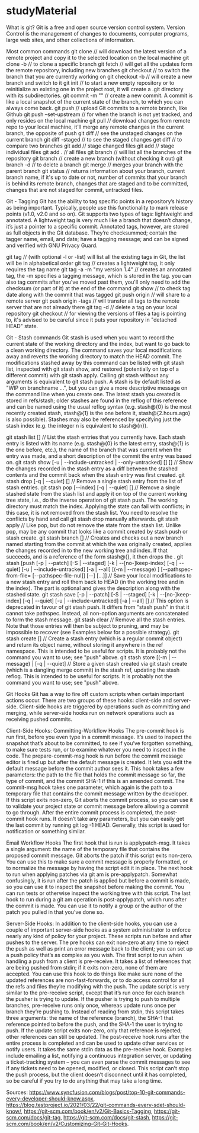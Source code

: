 # studyMaterial

What is git?
Git is a free and open source version control system. Version Control is the management of changes to documents, computer programs, large web sites, and other collections of information. 

Most common commands
git clone <repository url> // will download the latest version of a remote project and copy it to the selected location on the local machine
git clone <repository url> -b <branch name> // to clone a specific branch
git fetch // will get all the updates form the remote repository, including new branches
git checkout <branch name> // to switch the branch that you are currently working on
git checkout -b <branch name> // will create a new branch and switch to it
git init <repository name> // to start a new empty repository or to reinitialize an existing one in the project root, it will create a .git directory with its subdirectories. 
git commit -m "<commit message>" // create a new commit. A commit is like a local snapshot of the current state of the branch, to which you can always come back. 
git push // upload Git commits to a remote branch, like Github
git push –set-upstream <remote branch> <branch name> // for when the branch is not yet tracked, and only resides on the local machine
git pull // download changes from remote repo to your local machine, it'll merge any remote changes in the current branch, the opposite of push
git diff // see the unstaged changes on the current branch
git diff -staged // to see the staged changes
get diff <branch1> <branch2> // to compare two branches
git add // stage changed files
git add <file path> // stage individual files
git add . // all files
git branch // will list all the branches of the repository
git branch <new branch> // create a new branch (without checking it out)
git branch -d <branch name> // to delete a branch
git merge <branch name> // merges your branch with the parent branch
git status // returns information about your branch, current branch name, if it's up to date or not, number of commits that your branch is behind its remote branch, changes that are staged and to be committed, changes that are not staged for commit, untracked files. 

Git - Tagging
Git has the ability to tag specific points in a repository’s history as being important. Typically, people use this functionality to mark release points (v1.0, v2.0 and so on).
Git supports two types of tags: lightweight and annotated. 
A lightweight tag is very much like a branch that doesn’t change, it’s just a pointer to a specific commit. 
Annotated tags, however, are stored as full objects in the Git database. They’re checksummed; contain the tagger name, email, and date; have a tagging message; and can be signed and verified with GNU Privacy Guard. 

git tag // (with optional -l or -list) will list all the existing tags in Git, the list will be in alphabetical order
git tag <tagname> // creates a lightweight tag, it only requires the tag name
git tag -a <tagname> -m "my version 1.4" // creates an annotated tag, the -m specifies a tagging message, which is stored in the tag. you can also tag commits after you've moved past them, you'll only need to add the checksum (or part of it) at the end of the command 
git show <tagname> // to check tag date along with the commit that was tagged
git push origin <tagname> // will share to a remote server
git push origin -tags // will transfer all tags to the remote server that are not already there
git tag -d <tagname> // delete a tag on your local repository
git checkout <tagname> // for viewing the versions of files a tag is pointing to, it's advised to be careful since it puts your repository in "detached HEAD" state.

Git - Stash commands
Git stash is used when you want to record the current state of the working directory and the index, but want to go back to a clean working directory. The command saves your local modifications away and reverts the working directory to match the HEAD commit.
The modifications stashed away by this command can be listed with git stash list, inspected with git stash show, and restored (potentially on top of a different commit) with git stash apply. Calling git stash without any arguments is equivalent to git stash push. A stash is by default listed as "WIP on branchname …​", but you can give a more descriptive message on the command line when you create one.
The latest stash you created is stored in refs/stash; older stashes are found in the reflog of this reference and can be named using the usual reflog syntax (e.g. stash@{0} is the most recently created stash, stash@{1} is the one before it, stash@{2.hours.ago} is also possible). Stashes may also be referenced by specifying just the stash index (e.g. the integer n is equivalent to stash@{n}).

git stash list [<log-options>] // List the stash entries that you currently have. Each stash entry is listed with its name (e.g. stash@{0} is the latest entry, stash@{1} is the one before, etc.), the name of the branch that was current when the entry was made, and a short description of the commit the entry was based on.
git stash show [-u | --include-untracked | --only-untracked] [<diff-options>] [<stash>]  // Show the changes recorded in the stash entry as a diff between the stashed contents and the commit back when the stash entry was first created.
git stash drop [-q | --quiet] [<stash>] // Remove a single stash entry from the list of stash entries.
git stash pop [--index] [-q | --quiet] [<stash>] // Remove a single stashed state from the stash list and apply it on top of the current working tree state, i.e., do the inverse operation of git stash push. The working directory must match the index. Applying the state can fail with conflicts; in this case, it is not removed from the stash list. You need to resolve the conflicts by hand and call git stash drop manually afterwards.
git stash apply // Like pop, but do not remove the state from the stash list. Unlike pop, <stash> may be any commit that looks like a commit created by stash push or stash create.
git stash branch <branchname> [<stash>] // Creates and checks out a new branch named <branchname> starting from the commit at which the <stash> was originally created, applies the changes recorded in <stash> to the new working tree and index. If that succeeds, and <stash> is a reference of the form stash@{<revision>}, it then drops the <stash>.
git stash [push [-p | --patch] [-S | --staged] [-k | --[no-]keep-index] [-q | --quiet]
	     [-u | --include-untracked] [-a | --all] [(-m | --message) <message>]
	     [--pathspec-from-file=<file> [--pathspec-file-nul]]
	     [--] [<pathspec>...​]] // Save your local modifications to a new stash entry and roll them back to HEAD (in the working tree and in the index). The <message> part is optional and gives the description along with the stashed state.
git stash save [-p | --patch] [-S | --staged] [-k | --[no-]keep-index] [-q | --quiet]
	     [-u | --include-untracked] [-a | --all] [<message>] // This option is deprecated in favour of git stash push. It differs from "stash push" in that it cannot take pathspec. Instead, all non-option arguments are concatenated to form the stash message.
git stash clear // Remove all the stash entries. Note that those entries will then be subject to pruning, and may be impossible to recover (see Examples below for a possible strategy).
git stash create [<message>] // Create a stash entry (which is a regular commit object) and return its object name, without storing it anywhere in the ref namespace. This is intended to be useful for scripts. It is probably not the command you want to use; see "push" above.
git stash store [(-m | --message) <message>] [-q | --quiet] <commit> // Store a given stash created via git stash create (which is a dangling merge commit) in the stash ref, updating the stash reflog. This is intended to be useful for scripts. It is probably not the command you want to use; see "push" above.


Git Hooks
Git has a way to fire off custom scripts when certain important actions occur. There are two groups of these hooks: client-side and server-side. Client-side hooks are triggered by operations such as committing and merging, while server-side hooks run on network operations such as receiving pushed commits. 

Client-Side Hooks:
Committing-Workflow Hooks 
The pre-commit hook is run first, before you even type in a commit message. It’s used to inspect the snapshot that’s about to be committed, to see if you’ve forgotten something, to make sure tests run, or to examine whatever you need to inspect in the code. 
The prepare-commit-msg hook is run before the commit message editor is fired up but after the default message is created. It lets you edit the default message before the commit author sees it. This hook takes a few parameters: the path to the file that holds the commit message so far, the type of commit, and the commit SHA-1 if this is an amended commit.
The commit-msg hook takes one parameter, which again is the path to a temporary file that contains the commit message written by the developer. If this script exits non-zero, Git aborts the commit process, so you can use it to validate your project state or commit message before allowing a commit to go through. 
After the entire commit process is completed, the post-commit hook runs. It doesn’t take any parameters, but you can easily get the last commit by running git log -1 HEAD. Generally, this script is used for notification or something similar.

Email Workflow Hooks
The first hook that is run is applypatch-msg. It takes a single argument: the name of the temporary file that contains the proposed commit message. Git aborts the patch if this script exits non-zero. You can use this to make sure a commit message is properly formatted, or to normalize the message by having the script edit it in place.
The next hook to run when applying patches via git am is pre-applypatch. Somewhat confusingly, it is run after the patch is applied but before a commit is made, so you can use it to inspect the snapshot before making the commit. You can run tests or otherwise inspect the working tree with this script.
The last hook to run during a git am operation is post-applypatch, which runs after the commit is made. You can use it to notify a group or the author of the patch you pulled in that you’ve done so. 

Server-Side Hooks:
In addition to the client-side hooks, you can use a couple of important server-side hooks as a system administrator to enforce nearly any kind of policy for your project. These scripts run before and after pushes to the server. The pre hooks can exit non-zero at any time to reject the push as well as print an error message back to the client; you can set up a push policy that’s as complex as you wish.
The first script to run when handling a push from a client is pre-receive. It takes a list of references that are being pushed from stdin; if it exits non-zero, none of them are accepted. You can use this hook to do things like make sure none of the updated references are non-fast-forwards, or to do access control for all the refs and files they’re modifying with the push.
The update script is very similar to the pre-receive script, except that it’s run once for each branch the pusher is trying to update. If the pusher is trying to push to multiple branches, pre-receive runs only once, whereas update runs once per branch they’re pushing to. Instead of reading from stdin, this script takes three arguments: the name of the reference (branch), the SHA-1 that reference pointed to before the push, and the SHA-1 the user is trying to push. If the update script exits non-zero, only that reference is rejected; other references can still be updated.
The post-receive hook runs after the entire process is completed and can be used to update other services or notify users. It takes the same stdin data as the pre-receive hook. Examples include emailing a list, notifying a continuous integration server, or updating a ticket-tracking system – you can even parse the commit messages to see if any tickets need to be opened, modified, or closed. This script can’t stop the push process, but the client doesn’t disconnect until it has completed, so be careful if you try to do anything that may take a long time.


Sources: https://www.syncfusion.com/blogs/post/top-10-git-commands-every-developer-should-know.aspx, https://blog.testproject.io/2021/03/22/git-commands-every-sdet-should-know/, https://git-scm.com/book/en/v2/Git-Basics-Tagging, https://git-scm.com/docs/git-tag, https://git-scm.com/docs/git-stash, https://git-scm.com/book/en/v2/Customizing-Git-Git-Hooks. 

